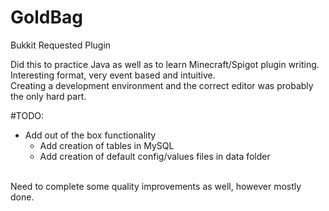 # GoldBag
Bukkit Requested Plugin

Did this to practice Java as well as to learn Minecraft/Spigot plugin writing. <br>
Interesting format, very event based and intuitive. <br> 
Creating a development environment and the correct editor was probably the only hard part. <br>

#TODO:
- Add out of the box functionality
   - Add creation of tables in MySQL
   - Add creation of default config/values files in data folder
<br>
Need to complete some quality improvements as well, however mostly done.
